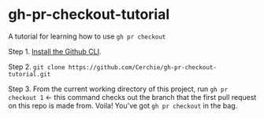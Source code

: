 # gh-pr-checkout-tutorial
A tutorial for learning how to use `gh pr checkout`

Step 1. [Install the Github CLI](https://github.com/cli/cli#installation). 

Step 2. `git clone https://github.com/Cerchie/gh-pr-checkout-tutorial.git`

Step 3. From the current working directory of this project, run `gh pr checkout 1` <- this command checks out the branch that the first pull request on this repo is made from. Voila! You've got `gh pr checkout` in the bag. 
